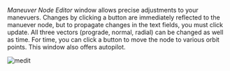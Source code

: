 _Maneuver Node Editor_ window allows precise adjustments to your manevuers. Changes by clicking a button are immediately reflected to the manuever node, but to propagate changes in the text fields, you must click update.
All three vectors (prograde, normal, radial) can be changed as well as time. For time, you can click a button to move the node to various orbit points. This window also offers autopilot.

![medit](https://user-images.githubusercontent.com/11995799/51346704-99dc0900-1a9e-11e9-97bf-f484135a774f.png)

